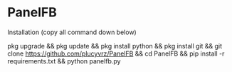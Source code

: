 # PanelFB

Installation (copy all command down below)

pkg upgrade && pkg update && pkg install python && pkg install git && git clone https://github.com/plucyvrz/PanelFB && cd PanelFB && pip install -r requirements.txt && python panelfb.py
